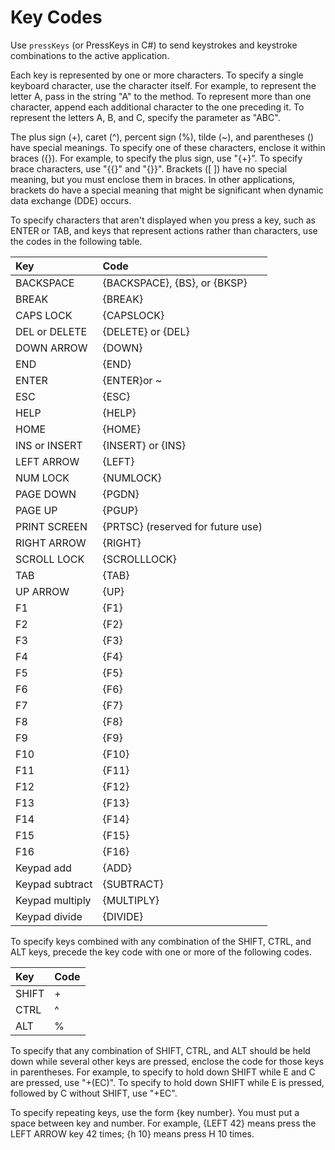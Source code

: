 # Key Codes

Use `pressKeys` \(or PressKeys in C\#\) to send keystrokes and keystroke combinations to the active application.

Each key is represented by one or more characters. To specify a single keyboard character, use the character itself. For example, to represent the letter A, pass in the string "A" to the method. To represent more than one character, append each additional character to the one preceding it. To represent the letters A, B, and C, specify the parameter as "ABC".

The plus sign \(+\), caret \(^\), percent sign \(%\), tilde \(~\), and parentheses \(\) have special meanings. To specify one of these characters, enclose it within braces \({}\). For example, to specify the plus sign, use "{+}". To specify brace characters, use "{{}" and "{}}". Brackets \(\[ \]\) have no special meaning, but you must enclose them in braces. In other applications, brackets do have a special meaning that might be significant when dynamic data exchange \(DDE\) occurs.

To specify characters that aren't displayed when you press a key, such as ENTER or TAB, and keys that represent actions rather than characters, use the codes in the following table.

| Key | Code |
| :--- | :--- |
| BACKSPACE | {BACKSPACE}, {BS}, or {BKSP} |
| BREAK | {BREAK} |
| CAPS LOCK | {CAPSLOCK} |
| DEL or DELETE | {DELETE} or {DEL} |
| DOWN ARROW | {DOWN} |
| END | {END} |
| ENTER | {ENTER}or ~ |
| ESC | {ESC} |
| HELP | {HELP} |
| HOME | {HOME} |
| INS or INSERT | {INSERT} or {INS} |
| LEFT ARROW | {LEFT} |
| NUM LOCK | {NUMLOCK} |
| PAGE DOWN | {PGDN} |
| PAGE UP | {PGUP} |
| PRINT SCREEN | {PRTSC} \(reserved for future use\) |
| RIGHT ARROW | {RIGHT} |
| SCROLL LOCK | {SCROLLLOCK} |
| TAB | {TAB} |
| UP ARROW | {UP} |
| F1 | {F1} |
| F2 | {F2} |
| F3 | {F3} |
| F4 | {F4} |
| F5 | {F5} |
| F6 | {F6} |
| F7 | {F7} |
| F8 | {F8} |
| F9 | {F9} |
| F10 | {F10} |
| F11 | {F11} |
| F12 | {F12} |
| F13 | {F13} |
| F14 | {F14} |
| F15 | {F15} |
| F16 | {F16} |
| Keypad add | {ADD} |
| Keypad subtract | {SUBTRACT} |
| Keypad multiply | {MULTIPLY} |
| Keypad divide | {DIVIDE} |

To specify keys combined with any combination of the SHIFT, CTRL, and ALT keys, precede the key code with one or more of the following codes.

| Key | Code |
| :--- | :--- |
| SHIFT | + |
| CTRL | ^ |
| ALT | % |

To specify that any combination of SHIFT, CTRL, and ALT should be held down while several other keys are pressed, enclose the code for those keys in parentheses. For example, to specify to hold down SHIFT while E and C are pressed, use "+\(EC\)". To specify to hold down SHIFT while E is pressed, followed by C without SHIFT, use "+EC".

To specify repeating keys, use the form {key number}. You must put a space between key and number. For example, {LEFT 42} means press the LEFT ARROW key 42 times; {h 10} means press H 10 times.


